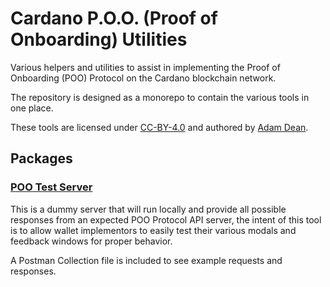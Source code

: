 # Cardano P.O.O. (Proof of Onboarding) Utilities

Various helpers and utilities to assist in implementing the Proof of Onboarding (POO) Protocol on the Cardano blockchain
network.

The repository is designed as a monorepo to contain the various tools in one place.

These tools are licensed under [CC-BY-4.0](LICENSE) and authored by
[Adam Dean](https://github.com/crypto2099).

## Packages

### [POO Test Server](packages/test-server)

This is a dummy server that will run locally and provide all possible responses from an expected POO Protocol API server,
the intent of this tool is to allow wallet implementors to easily test their various modals and feedback windows for 
proper behavior.

A Postman Collection file is included to see example requests and responses.
